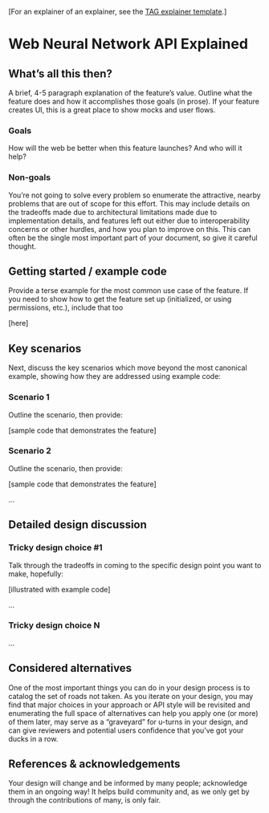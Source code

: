 [For an explainer of an explainer, see the [TAG explainer template](https://github.com/w3ctag/w3ctag.github.io/blob/master/explainers.md).]

# Web Neural Network API Explained

## What’s all this then?

A brief, 4-5 paragraph explanation of the feature’s value. Outline what the feature does and how it accomplishes those goals (in prose). If your feature creates UI, this is a great place to show mocks and user flows.

### Goals

How will the web be better when this feature launches? And who will it help?

### Non-goals

You’re not going to solve every problem so enumerate the attractive, nearby problems that are out of scope for this effort. This may include details on the tradeoffs made due to architectural limitations made due to implementation details, and features left out either due to interoperability concerns or other hurdles, and how you plan to improve on this. This can often be the single most important part of your document, so give it careful thought.

## Getting started / example code

Provide a terse example for the most common use case of the feature.  If you need to show how to get the feature set up (initialized, or using permissions, etc.), include that too

[here]

## Key scenarios

Next, discuss the key scenarios which move beyond the most canonical example, showing how they are addressed using example code:

### Scenario 1

Outline the scenario, then provide:

[sample code that demonstrates the feature]

### Scenario 2

Outline the scenario, then provide:

[sample code that demonstrates the feature]

…
## Detailed design discussion

### Tricky design choice #1

Talk through the tradeoffs in coming to the specific design point you want to make, hopefully:

[illustrated with example code]

…

### Tricky design choice N

…

## Considered alternatives
One of the most important things you can do in your design process is to catalog the set of roads not taken. As you iterate on your design, you may find that major choices in your approach or API style will be revisited and enumerating the full space of alternatives can help you apply one (or more) of them later, may serve as a “graveyard” for u-turns in your design, and can give reviewers and potential users confidence that you’ve got your ducks in a row.

## References & acknowledgements

Your design will change and be informed by many people; acknowledge them in an ongoing way! It helps build community and, as we only get by through the contributions of many, is only fair.
